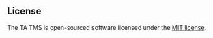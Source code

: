 ## License

The TA TMS is open-sourced software licensed under the [MIT license](https://opensource.org/licenses/MIT).
